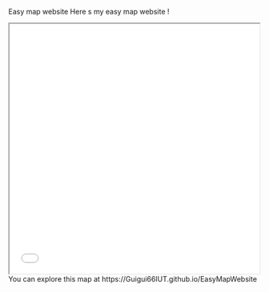 Easy map website
Here s my easy map website !
<iframe src="ManausMap.html" height="500" width="500"></iframe>
You can explore this map at https://Guigui66IUT.github.io/EasyMapWebsite
